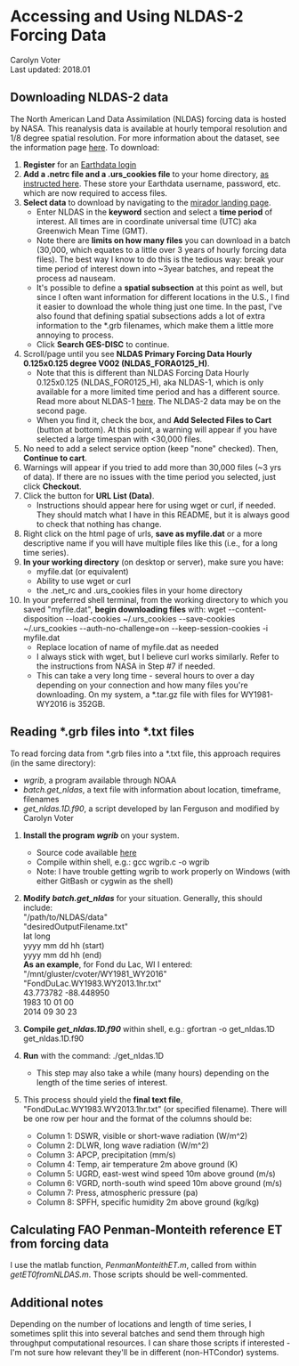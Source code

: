 # Accessing and Using NLDAS-2 Forcing Data
Carolyn Voter  
Last updated: 2018.01

## Downloading NLDAS-2 data
The North American Land Data Assimilation (NLDAS) forcing data is hosted by NASA. This reanalysis data is available at hourly temporal resolution and 1/8 degree spatial resolution. For more information about the dataset, see the information page [here](https://ldas.gsfc.nasa.gov/nldas/NLDAS2forcing.php). To download:

1. **Register** for an [Earthdata login](https://wiki.earthdata.nasa.gov/display/EL/How+To+Register+With+Earthdata+Login)
2. **Add a .netrc file and a .urs_cookies file** to your home directory, [as instructed here](https://disc.gsfc.nasa.gov/information/howto/5761bc6a5ad5a18811681bae). These store your Earthdata username, password, etc. which are now required to access files.
3. **Select data** to download by navigating to the [mirador landing page](http://mirador.gsfc.nasa.gov/). 
    - Enter NLDAS in the **keyword** section and select a **time period** of interest. All times are in coordinate universal time (UTC) aka Greenwich Mean Time (GMT).
    - Note there are **limits on how many files** you can download in a batch (30,000, which equates to a little over 3 years of hourly forcing data files). The best way I know to do this is the tedious way: break your time period of interest down into ~3year batches, and repeat the process ad nauseam.
    - It's possible to define a **spatial subsection** at this point as well, but since I often want information for different locations in the U.S., I find it easier to download the whole thing just one time. In the past, I've also found that defining spatial subsections adds a lot of extra information to the *.grb filenames, which make them a little more annoying to process.
    - Click **Search GES-DISC** to continue.
4. Scroll/page until you see **NLDAS Primary Forcing Data Hourly 0.125x0.125 degree V002 (NLDAS_FORA0125_H)**.
    - Note that this is different than NLDAS Forcing Data Hourly 0.125x0.125 (NLDAS_FOR0125_H), aka NLDAS-1, which is only available for a more limited time period and has a different source. Read more about NLDAS-1 [here](https://ldas.gsfc.nasa.gov/nldas/NLDAS1forcing.php). The NLDAS-2 data may be on the second page. 
    - When you find it, check the box, and **Add Selected Files to Cart** (button at bottom). At this point, a warning will appear if you have selected a large timespan with <30,000 files.
5. No need to add a select service option (keep "none" checked). Then, **Continue to cart**.
6. Warnings will appear if you tried to add more than 30,000 files (~3 yrs of data). If there are no issues with the time period you selected, just click **Checkout**.
7. Click the button for **URL List (Data)**. 
    - Instructions should appear here for using wget or curl, if needed. They should match what I have in this README, but it is always good to check that nothing has change.
8. Right click on the html page of urls, **save as myfile.dat** or a more descriptive name if you will have multiple files like this (i.e., for a long time series).
9. **In your working directory** (on desktop or server), make sure you have:
    - myfile.dat (or equivalent)
    - Ability to use wget or curl
    - the .net_rc and .urs_cookies files in your home directory
10. In your preferred shell terminal, from the working directory to which you saved "myfile.dat", **begin downloading files** with: wget --content-disposition --load-cookies ~/.urs_cookies --save-cookies ~/.urs_cookies --auth-no-challenge=on --keep-session-cookies -i myfile.dat
    - Replace location of name of myfile.dat as needed
    - I always stick with wget, but I believe curl works similarly. Refer to the instructions from NASA in Step #7 if needed.
    - This can take a very long time - several hours to over a day depending on your connection and how many files you're downloading. On my system, a *.tar.gz file with files for WY1981-WY2016 is 352GB.

## Reading *.grb files into *.txt files
To read forcing data from *.grb files into a *.txt file, this approach requires (in the same directory):
  - _wgrib_, a program available through NOAA
  - _batch.get_nldas_, a text file with information about location, timeframe, filenames
  - _get\_nldas.1D.f90_, a script developed by Ian Ferguson and modified by Carolyn Voter

1. **Install the program _wgrib_** on your system.
    - Source code available [here](http://www.cpc.ncep.noaa.gov/products/wesley/wgrib.html)
    - Compile within shell, e.g.: gcc wgrib.c -o wgrib
	- Note: I have trouble getting wgrib to work properly on Windows (with either GitBash or cygwin as the shell)
2. **Modify _batch.get_nldas_** for your situation. Generally, this should include:  
  "/path/to/NLDAS/data"  
  "desiredOutputFilename.txt"  
  lat long  
  yyyy mm dd hh (start)  
  yyyy mm dd hh (end)  
  **As an example**, for Fond du Lac, WI I entered:  
  "/mnt/gluster/cvoter/WY1981_WY2016"  
  "FondDuLac.WY1983.WY2013.1hr.txt"  
  43.773782 -88.448950  
  1983 10 01 00  
  2014 09 30 23  

3. **Compile _get\_nldas.1D.f90_** within shell, e.g.: gfortran -o get_nldas.1D get_nldas.1D.f90
4. **Run** with the command: ./get_nldas.1D
    - This step may also take a while (many hours) depending on the length of the time series of interest.
5. This process should yield the **final text file**, "FondDuLac.WY1983.WY2013.1hr.txt" (or specified filename). There will be one row per hour and the format of the columns should be:
    - Column 1: DSWR, visible or short-wave radiation (W/m^2)
    - Column 2: DLWR, long wave radiation (W/m^2) 
    - Column 3: APCP, precipitation (mm/s)
    - Column 4: Temp, air temperature 2m above ground (K)
    - Column 5: UGRD, east-west wind speed 10m above ground (m/s)
    - Column 6: VGRD, north-south wind speed 10m above ground (m/s)
    - Column 7: Press, atmospheric pressure (pa)
    - Column 8: SPFH, specific humidity 2m above ground (kg/kg)

## Calculating FAO Penman-Monteith reference ET from forcing data
I use the matlab function, _PenmanMonteithET.m_, called from within  _getET0fromNLDAS.m_. Those scripts should be well-commented.
  
## Additional notes
Depending on the number of locations and length of time series, I sometimes split this into several batches and send them through high throughput computational resources. I can share those scripts if interested - I'm not sure how relevant they'll be in different (non-HTCondor) systems.
